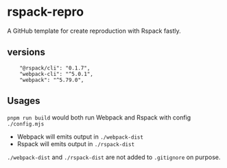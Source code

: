 # rspack-repro
A GitHub template for create reproduction with Rspack fastly.

## versions

```
    "@rspack/cli": "0.1.7",
    "webpack-cli": "^5.0.1",
    "webpack": "^5.79.0",
```

## Usages

`pnpm run build` would both run Webpack and Rspack with config `./config.mjs`

- Webpack will emits output in `./webpack-dist`
- Rspack will emits output in `./rspack-dist`

`./webpack-dist` and `./rspack-dist` are not added to `.gitignore` on purpose.
